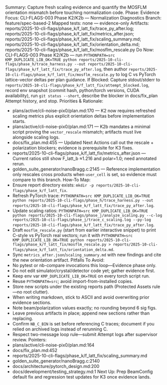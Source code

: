 Summary: Capture fresh scaling evidence and quantify the MOSFLM orientation mismatch before touching normalization code.
Phase: Evidence
Focus: CLI-FLAGS-003 Phase K2/K2b — Normalization Diagnostics
Branch: feature/spec-based-2
Mapped tests: none — evidence-only
Artifacts: reports/2025-10-cli-flags/phase_k/f_latt_fix/trace_py_after.log; reports/2025-10-cli-flags/phase_k/f_latt_fix/metrics_after.json; reports/2025-10-cli-flags/phase_k/f_latt_fix/scaling_summary.md; reports/2025-10-cli-flags/phase_k/f_latt_fix/orientation_delta.md; reports/2025-10-cli-flags/phase_k/f_latt_fix/mosflm_rescale.py
Do Now: CLI-FLAGS-003 Phase K2/K2b — run `PYTHONPATH=src KMP_DUPLICATE_LIB_OK=TRUE python reports/2025-10-cli-flags/phase_h/trace_harness.py --out reports/2025-10-cli-flags/phase_k/f_latt_fix/trace_py_after.log`, then author `reports/2025-10-cli-flags/phase_k/f_latt_fix/mosflm_rescale.py` to log C vs PyTorch lattice-vector deltas per plan guidance.
If Blocked: Capture stdout/stderr to `reports/2025-10-cli-flags/phase_k/f_latt_fix/attempt_blocked.log`, record env snapshot (commit hash, python/torch versions, CUDA availability), run `git status --short`, describe the blocker in docs/fix_plan Attempt history, and stop.
Priorities & Rationale:
- plans/active/cli-noise-pix0/plan.md:170 — K2 now requires refreshed scaling metrics plus explicit orientation deltas before implementation starts.
- plans/active/cli-noise-pix0/plan.md:171 — K2b mandates a minimal script proving the `vector_rescale` mismatch; artifacts must live alongside scaling logs.
- docs/fix_plan.md:455 — Updated Next Actions call out the rescale + polarization blockers; evidence is prerequisite for K3 fixes.
- reports/2025-10-cli-flags/phase_k/f_latt_fix/metrics_after.json — Current ratios still show F_latt_b ≈1.216 and polar=1.0; need annotated rerun.
- golden_suite_generator/nanoBragg.c:2145 — Reference implementation only rescales cross products when `user_cell` is set, so evidence must compare to this branch.
How-To Map:
- Ensure report directory exists: `mkdir -p reports/2025-10-cli-flags/phase_k/f_latt_fix`.
- Refresh PyTorch trace: `PYTHONPATH=src KMP_DUPLICATE_LIB_OK=TRUE python reports/2025-10-cli-flags/phase_h/trace_harness.py --out reports/2025-10-cli-flags/phase_k/f_latt_fix/trace_py_after.log`.
- Update scaling ratios: `PYTHONPATH=src KMP_DUPLICATE_LIB_OK=TRUE python reports/2025-10-cli-flags/phase_j/analyze_scaling.py --c-log reports/2025-10-cli-flags/phase_j/trace_c_scaling.log --py-log reports/2025-10-cli-flags/phase_k/f_latt_fix/trace_py_after.log`.
- Draft `mosflm_rescale.py` (start from earlier interactive snippet) to print C-style vs PyTorch real vectors; run it with `PYTHONPATH=src KMP_DUPLICATE_LIB_OK=TRUE python reports/2025-10-cli-flags/phase_k/f_latt_fix/mosflm_rescale.py > reports/2025-10-cli-flags/phase_k/f_latt_fix/orientation_delta.md`.
- Sync `metrics_after.json`/`scaling_summary.md` with new findings and cite the new orientation artifact.
Pitfalls To Avoid:
- No pytest or nb-compare invocations this loop—Evidence phase only.
- Do not edit simulator/crystal/detector code yet; gather evidence first.
- Keep env var `KMP_DUPLICATE_LIB_OK=TRUE` on every torch script run.
- Reuse `PYTHONPATH=src`; avoid import-from-installed copies.
- Store new scripts under the existing reports path (Protected Assets rule—no root clutter).
- When writing markdown, stick to ASCII and avoid overwriting prior evidence sections.
- Note beam/polarization values exactly; no rounding beyond 6 sig figs.
- Leave previous artifacts in place; append new sections rather than replacing.
- Confirm `NB_C_BIN` is set before referencing C traces; document if you relied on archived logs instead of rerunning C.
- Respect two-message loop rule—submit Attempt logs after supervisor review.
Pointers:
- plans/active/cli-noise-pix0/plan.md:164
- docs/fix_plan.md:452
- reports/2025-10-cli-flags/phase_k/f_latt_fix/scaling_summary.md
- golden_suite_generator/nanoBragg.c:2140
- docs/architecture/pytorch_design.md:200
- docs/development/testing_strategy.md:1
Next Up: Prep BeamConfig default fix and regression test updates for K3 once evidence lands.
